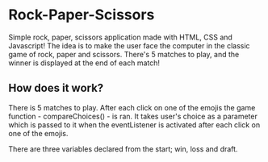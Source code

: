 # Rock-Paper-Scissors
Simple rock, paper, scissors application made with HTML, CSS and Javascript!
The idea is to make the user face the computer in the classic game of rock, paper and scissors. There's 5 matches to play, and the winner is displayed at the end of each match!

## How does it work? 
There is 5 matches to play. After each click on one of the emojis the game function - compareChoices() - is ran. It takes user's choice as a parameter which is passed to it when the eventListener is activated after each click on one of the emojis.

There are three variables declared from the start; win, loss and draft.   